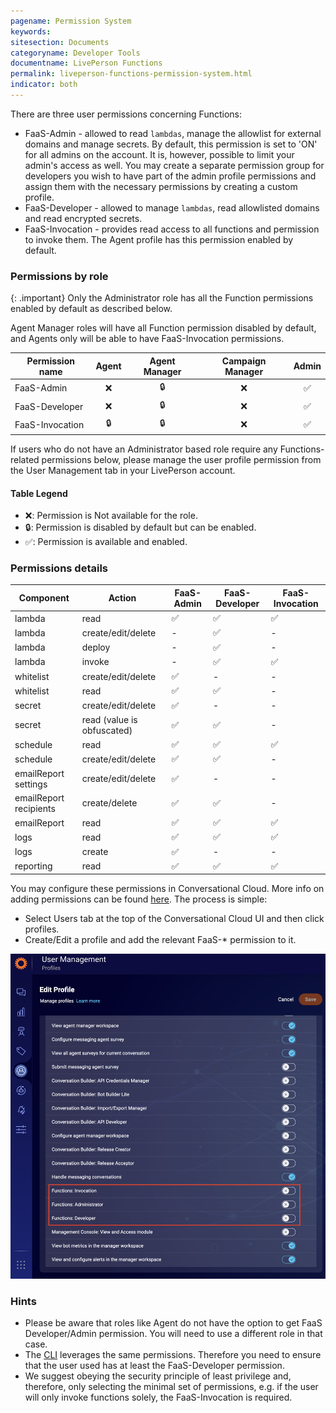 ```yaml
---
pagename: Permission System
keywords:
sitesection: Documents
categoryname: Developer Tools
documentname: LivePerson Functions
permalink: liveperson-functions-permission-system.html
indicator: both
---
```


There are three user permissions concerning Functions:

* FaaS-Admin - allowed to read `lambdas`, manage the allowlist for external domains and manage secrets. By default, this permission is set to 'ON' for all admins on the account. It is, however, possible to limit your admin's access as well. You may create a separate permission group for developers you wish to have part of the admin profile permissions and assign them with the necessary permissions by creating a custom profile.
* FaaS-Developer - allowed to manage `lambdas`, read allowlisted domains and read encrypted secrets.
* FaaS-Invocation - provides read access to all functions and permission to invoke them. The Agent profile has this permission enabled by default.

### Permissions by role
{: .important}
Only the Administrator role has all the Function permissions enabled by default as described below.

Agent Manager roles will have all Function permission disabled by default, and Agents only will be able to have FaaS-Invocation permissions.

<table class="thinner" style="width: 100%">
<thead>
  <tr>
    <th>Permission name </th>
    <th  style="text-align: center; vertical-align: middle;">Agent</th>
    <th  style="text-align: center; vertical-align: middle;">Agent Manager</th>
    <th  style="text-align: center; vertical-align: middle;">Campaign Manager</th>
    <th  style="text-align: center; vertical-align: middle;">Admin</th>
  </tr>
</thead>
<tbody>
  <tr>
    <td>FaaS-Admin</td>
    <td style="text-align: center; vertical-align: middle;">❌</td>
    <td style="text-align: center; vertical-align: middle;">🔒</td>
    <td style="text-align: center; vertical-align: middle;">❌</td>
    <td style="text-align: center; vertical-align: middle;">✅</td>
  </tr>
    <tr>
    <td>FaaS-Developer</td>
    <td style="text-align: center; vertical-align: middle;">❌</td>
    <td style="text-align: center; vertical-align: middle;">🔒</td>
    <td style="text-align: center; vertical-align: middle;">❌</td>
    <td style="text-align: center; vertical-align: middle;">✅</td>
  </tr>
    <tr>
    <td>FaaS-Invocation</td>
    <td style="text-align: center; vertical-align: middle;">🔒</td>
    <td style="text-align: center; vertical-align: middle;">🔒</td>
    <td style="text-align: center; vertical-align: middle;">❌</td>
    <td style="text-align: center; vertical-align: middle;">✅</td>
  </tr>
  </tbody>
</table>

If users who do not have an Administrator based role require any Functions-related permissions below, please manage the user profile permission from the User Management tab in your LivePerson account.
#### Table Legend
* ❌: Permission is Not available for the role.
* 🔒: Permission is disabled by default but can be enabled.
* ✅: Permission is available and enabled.

### Permissions details

<table class="thinner" style="width: 100%">
<thead>
  <tr>
    <th>Component</th>
    <th>Action</th>
    <th>FaaS-Admin</th>
    <th>FaaS-Developer</th>
    <th>FaaS-Invocation</th>
  </tr>
</thead>
<tbody>
  <tr>
    <td>lambda</td>
    <td>read</td>
    <td>✅</td>
    <td>✅</td>
    <td>✅</td>
  </tr>
  <tr>
    <td>lambda</td>
    <td>create/edit/delete</td>
    <td>-</td>
    <td>✅</td>
    <td>-</td>
  </tr>
  <tr>
    <td>lambda</td>
    <td>deploy</td>
    <td>-</td>
    <td>✅</td>
    <td>-</td>
  </tr>
  <tr>
    <td>lambda</td>
    <td>invoke</td>
    <td>-</td>
    <td>✅</td>
    <td>✅</td>
  </tr>
  <tr>
    <td>whitelist</td>
    <td>create/edit/delete</td>
    <td>✅</td>
    <td>-</td>
    <td>-</td>
  </tr>
  <tr>
    <td>whitelist</td>
    <td>read</td>
    <td>✅</td>
    <td>✅</td>
    <td>-</td>
  </tr>
  <tr>
    <td>secret</td>
    <td>create/edit/delete</td>
    <td>✅</td>
    <td>-</td>
    <td>-</td>
  </tr>
 <tr>
    <td>secret</td>
    <td>read (value is obfuscated)</td>
    <td>✅</td>
    <td>✅</td>
    <td>-</td>
  </tr>
  <tr>
    <td>schedule</td>
    <td>read</td>
    <td>✅</td>
    <td>✅</td>
    <td>✅</td>
  </tr>
  <tr>
    <td>schedule</td>
    <td>create/edit/delete</td>
    <td>✅</td>
    <td>✅</td>
    <td>-</td>
  </tr>
  <tr>
    <td>emailReport settings</td>
    <td>create/edit/delete</td>
    <td>✅</td>
    <td>-</td>
    <td>-</td>
  </tr>
  <tr>
    <td>emailReport recipients</td>
    <td>create/delete</td>
    <td>✅</td>
    <td>✅</td>
    <td>-</td>
  </tr>
  <tr>
    <td>emailReport</td>
    <td>read</td>
    <td>✅</td>
    <td>✅</td>
    <td>✅</td>
  </tr>
   <tr>
    <td>logs</td>
    <td>read</td>
    <td>✅</td>
    <td>✅</td>
    <td>✅</td>
  </tr>
  <tr>
    <td>logs</td>
    <td>create</td>
    <td>✅</td>
    <td>-</td>
    <td>-</td>
  </tr>
  <tr>
    <td>reporting</td>
    <td>read</td>
    <td>✅</td>
    <td>✅</td>
    <td>✅</td>
  </tr>
</tbody>
</table>

You may configure these permissions in Conversational Cloud. More info on adding permissions can be found [here](https://knowledge.liveperson.com/admin-settings-permissions-profiles.html). The process is simple:

* Select Users tab at the top of the Conversational Cloud UI and then click profiles.
* Create/Edit a profile and add the relevant FaaS-* permission to it.

![FaaSPermissionSystem](img/functions/functions_permission_system.png)

### Hints

* Please be aware that roles like Agent do not have the option to get FaaS Developer/Admin permission. You will need to use a different role in that case.
* The [CLI](liveperson-functions-foundations-liveperson-functions-cli.html) leverages the same permissions. Therefore you need to ensure that the user used has at least the FaaS-Developer permission.
* We suggest obeying the security principle of least privilege and, therefore, only selecting the minimal set of permissions, e.g. if the user will only invoke functions solely, the FaaS-Invocation is required.
